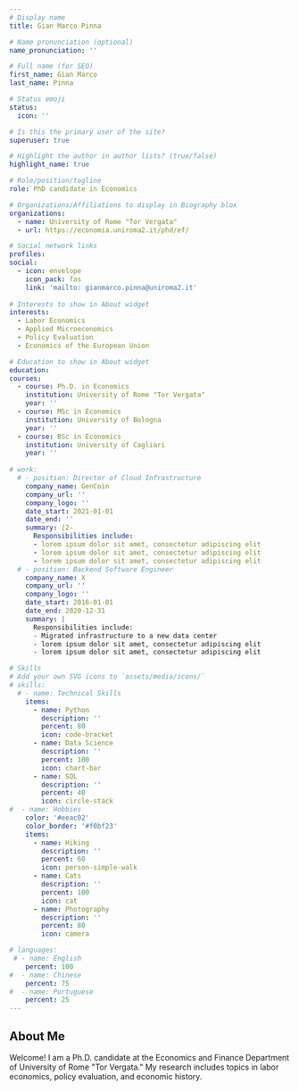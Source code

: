 ```yaml
---
# Display name
title: Gian Marco Pinna

# Name pronunciation (optional)
name_pronunciation: ''

# Full name (for SEO)
first_name: Gian Marco
last_name: Pinna

# Status emoji
status:
  icon: ''

# Is this the primary user of the site?
superuser: true

# Highlight the author in author lists? (true/false)
highlight_name: true

# Role/position/tagline
role: PhD candidate in Economics

# Organizations/Affiliations to display in Biography blox
organizations:
  - name: University of Rome "Tor Vergata"
  - url: https://economia.uniroma2.it/phd/ef/

# Social network links
profiles:
social:
  - icon: envelope
    icon_pack: fas
    link: 'mailto: gianmarco.pinna@uniroma2.it'
    
# Interests to show in About widget
interests:
  - Labor Economics
  - Applied Microeconomics
  - Policy Evaluation
  - Economics of the European Union

# Education to show in About widget
education:
courses:
  - course: Ph.D. in Economics
    institution: University of Rome "Tor Vergata"
    year: ''
  - course: MSc in Economics
    institution: University of Bologna
    year: '' 
  - course: BSc in Economics
    institution: University of Cagliari
    year: ''
    
# work:
  # - position: Director of Cloud Infrastructure
    company_name: GenCoin
    company_url: ''
    company_logo: ''
    date_start: 2021-01-01
    date_end: ''
    summary: |2-
      Responsibilities include:
      - lorem ipsum dolor sit amet, consectetur adipiscing elit
      - lorem ipsum dolor sit amet, consectetur adipiscing elit
      - lorem ipsum dolor sit amet, consectetur adipiscing elit
  # - position: Backend Software Engineer
    company_name: X
    company_url: ''
    company_logo: ''
    date_start: 2016-01-01
    date_end: 2020-12-31
    summary: |
      Responsibilities include:
      - Migrated infrastructure to a new data center
      - lorem ipsum dolor sit amet, consectetur adipiscing elit
      - lorem ipsum dolor sit amet, consectetur adipiscing elit

# Skills
# Add your own SVG icons to `assets/media/icons/`
# skills:
  # - name: Technical Skills
    items:
      - name: Python
        description: ''
        percent: 80
        icon: code-bracket
      - name: Data Science
        description: ''
        percent: 100
        icon: chart-bar
      - name: SQL
        description: ''
        percent: 40
        icon: circle-stack
#  - name: Hobbies
    color: '#eeac02'
    color_border: '#f0bf23'
    items:
      - name: Hiking
        description: ''
        percent: 60
        icon: person-simple-walk
      - name: Cats
        description: ''
        percent: 100
        icon: cat
      - name: Photography
        description: ''
        percent: 80
        icon: camera

# languages:
 # - name: English
    percent: 100
#  - name: Chinese
    percent: 75
#  - name: Portuguese
    percent: 25
---
```


## About Me

Welcome!
I am a Ph.D. candidate at the Economics and Finance Department of University of Rome "Tor Vergata." My research includes topics in labor economics, policy evaluation, and economic history.
